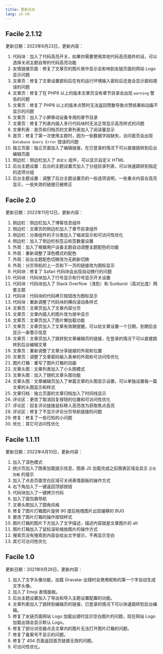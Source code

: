 ```yaml
---
title: 更新日志
lang: zh-CN
---
```


## Facile 2.1.12

更新日期：2023年6月23日，更新内容：

1. 代码块：加入了代码高亮开关，如果你需要使用其他代码高亮插件的话，可以选择关闭主题自带的代码高亮功能
2. 友情链接页面：修复了文章页的图片居中显示会影响到友链页面的网站 Logo 显示问题
3. 文章页：修复了文章设置密码后在有的运行环境输入密码后还是会显示密码错误的问题
4. 文章页：修复了在 PHP8 以上的版本文章页没有章节目录会出现 `warning` 警告的问题
5. 文章页：修复了 PHP8 以上的版本点赞时无法返回赞数导致点赞结果和动画不显示的问题
6. 文章页：加入了小屏移动设备专用的章节目录
7. 文章页：修复了列表内插入多行代码块时无法正常显示高亮样式的问题
8. 文章列表：首页和归档页的文章列表加入了阅读量显示
9. 首页：修复了第一次使用主题时，因为一些数据字段缺失，访问首页会出现 `Database Query Error` 错误的问题
10. 独立页面：独立页面加入了编辑链接，在已登录的情况下可以直接跳转到后台编辑页面
11. 侧边栏：侧边栏加入了 `自定义` 组件，可以显示自定义 HTML
12. 后台主题设置：后台的主题设置页加入了分组目录列表，可以快速跳转到指定的选项分组
13. 后台主题设置：调整了后台主题设置页的一些选项说明，一些重点内容会高亮显示，一些失效的链接已被修正

## Facile 2.0

更新日期：2022年11月12日，更新内容：

1. 侧边栏：侧边栏加入了博客信息组件
2. 侧边栏：文章页的侧边栏加入了章节目录组件
3. 侧边栏：分类组件的子分类加入了缩进显示和可访问性优化
4. 侧边栏：加入了侧边栏标签云标签数量设置
5. 外观：加入了根据用户设备主题自动调整主题配色的功能
6. 外观：重新调整了深色模式的配色
7. 外观：前台主题配色切换改为无刷新切换
8. 外观：分页导航的上一页和下一页的链接改为图标显示
9. 代码块：修复了 Safari 代码块会出现自动换行的问题
10. 代码块：代码块加入了行号显示和行号显示开关设置
11. 代码块：代码块加入了 Stack Overflow（浅色）和 Sunburst（高对比度）两套主题
12. 代码块：代码块的代码拷贝按钮改为图标显示
13. 代码块：重新调整了代码块的横向滚动条样式
14. 文章页：文章页加入了文章内容分页
15. 文章页：文章内插入的图片改为居中显示
16. 文章页：文章页加入了图片懒加载功能
17. 文章页：文章页加入了文章有效期提醒，可以给文章设置一个日期，到期后会显示一条警示信息
18. 文章页：文章页加入了跳转到文章编辑页的链接，在登录的情况下可以直接跳转到后台编辑文章
19. 文章页：重新调整了文章分享链接的外观和位置
20. 文章页：调整了文章密码输入表单的外观和可访问性优化
21. 图片灯箱：重写了图片灯箱的动画
22. 文章头图：文章列表加入了小头图模式
23. 文章头图：加入了随机文章头图功能
24. 文章头图：文章编辑页加入了单篇文章的头图显示设置，可以单独设置每一篇文章的头图显示和样式
25. 文章归档：独立页面的文章归档加入了时间线显示
26. 评论区：更改了取消回复按钮的位置和可访问性优化
27. 评论区：回复评论链接鼠标移入高亮改为获取焦点高亮
28. 评论区：修复了不显示评论分页导航链接的问题
29. 修复：修复了一些已知的小问题
30. 优化：其它可访问性优化

## Facile 1.1.11

更新日期：2022年4月10日，更新内容：

1. 加入了深色模式
2. 统计页加入了图表加载提示信息，图表 JS 加载完成之前图表区域会显示 `正在加载` 的提示
3. 加入了点击页面空白区域可关闭表情面板的操作方式
4. 右下角加入了一键返回顶部按钮
5. 代码块加入了一键拷贝代码
6. 加入了面包屑导航
7. 文章头图加入了圆角风格
8. 修复了图片灯箱图片旋转 90 度后拖拽图片出现偏移的 BUG
9. 更改了图片灯箱的操作按钮样式
10. 图片灯箱的图片下方加入了文字描述，描述内容就是文章图片的 alt
11. 图片灯箱加入了鼠标滚轮缩放图片的操作方式
12. 搜索页没有搜索到内容会给出文字提示，不再显示空白
13. 其它可访问性优化

## Facile 1.0

更新日期：2021年9月28日，更新内容：

1. 加入了文字头像功能，加载 Gravatar 出错时会使用昵称的第一个字自动生成文字头像。
2. 加入了 Emoji 表情面板。
3. 后台主题设置加入了导出和导入主题设置配置的功能。
4. 文章列表加入了跳转到编辑页的链接，已登录的情况下可以快速跳转到后台编辑。
5. 修复了友链页面网站 Logo 加载出错时显示空白图片的问题，现在网站 Logo 加载出错会显示默认 Logo。
6. 修复了部分浏览器点击文章内的图片无法打开图片灯箱的问题。
7. 修复了备案号不显示的问题。
8. 修复了 404 页面返回首页链接无效的问题。
9. 可访问性优化。